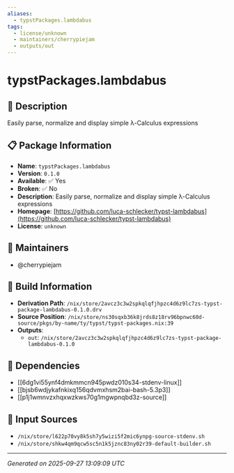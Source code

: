 ```yaml
---
aliases:
  - typstPackages.lambdabus
tags:
  - license/unknown
  - maintainers/cherrypiejam
  - outputs/out
---
```


# typstPackages.lambdabus

## 📝 Description

Easily parse, normalize and display simple λ-Calculus expressions

## 📋 Package Information

- **Name**: `typstPackages.lambdabus`
- **Version**: `0.1.0`
- **Available**: ✅ Yes
- **Broken**: ✅ No
- **Description**: Easily parse, normalize and display simple λ-Calculus expressions
- **Homepage**: [https://github.com/luca-schlecker/typst-lambdabus](https://github.com/luca-schlecker/typst-lambdabus)
- **License**: `unknown`
## 👥 Maintainers

- @cherrypiejam


## 🔧 Build Information

- **Derivation Path**: `/nix/store/2avcz3c3w2spkqlqfjhpzc4d6z9lc7zs-typst-package-lambdabus-0.1.0.drv`
- **Source Position**: `/nix/store/ns30sqxb36k8jrds8z18rv96bpnwc60d-source/pkgs/by-name/ty/typst/typst-packages.nix:39`
- **Outputs**:
  - `out`:  `/nix/store/2avcz3c3w2spkqlqfjhpzc4d6z9lc7zs-typst-package-lambdabus-0.1.0`

## 🔗 Dependencies

- [[6dg1vi55ynf4dmkmmcn945pwdz010s34-stdenv-linux]]
- [[bjsb6wdjykafnkixq156qdvmxhsm2bai-bash-5.3p3]]
- [[p1j1wmnvzxhqxwzkws70g1mgwpnqbd3z-source]]

## 📁 Input Sources

- `/nix/store/l622p70vy8k5sh7y5wizi5f2mic6ynpg-source-stdenv.sh`
- `/nix/store/shkw4qm9qcw5sc5n1k5jznc83ny02r39-default-builder.sh`

---
*Generated on 2025-09-27 13:09:09 UTC*
